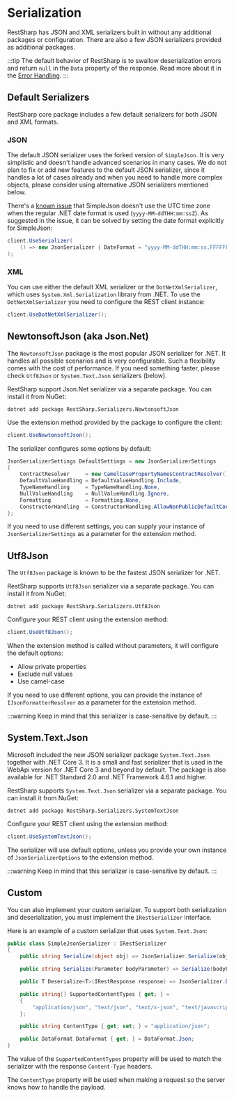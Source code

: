 # Serialization
   
   
RestSharp has JSON and XML serializers built in without any additional packages
or configuration. There are also a few JSON serializers provided as additional packages.

:::tip
The default behavior of RestSharp is to swallow deserialization errors and return `null` in the `Data`
property of the response. Read more about it in the [Error Handling](exceptions.md).
:::

## Default Serializers

RestSharp core package includes a few default serializers for both JSON and XML formats.

### JSON

The default JSON serializer uses the forked version of `SimpleJson`. It is very simplistic and
doesn't handle advanced scenarios in many cases. We do not plan to fix or add new features
to the default JSON serializer, since it handles a lot of cases already and when you need
to handle more complex objects, please consider using alternative JSON serializers mentioned below.

There's a [known issue](https://github.com/restsharp/RestSharp/issues/1433) that SimpleJson doesn't use the UTC time zone when the regular .NET date format
is used (`yyyy-MM-ddTHH:mm:ssZ`). As suggested in the issue, it can be solved by setting the
date format explicitly for SimpleJson:

```csharp
client.UseSerializer(
    () => new JsonSerializer { DateFormat = "yyyy-MM-ddTHH:mm:ss.FFFFFFFZ" }
);
```

### XML

You can use either the default XML serializer or the `DotNetXmlSerializer`, which uses `System.Xml.Serialization` library
from .NET. To use the `DotNetXmlSerializer` you need to configure the REST client instance:

```csharp
client.UseDotNetXmlSerializer();
```

## NewtonsoftJson (aka Json.Net)

The `NewtonsoftJson` package is the most popular JSON serializer for .NET.
It handles all possible scenarios and is very configurable. Such a flexibility
comes with the cost of performance. If you need something faster, please check
`Utf8Json` or `System.Text.Json` serializers (below).

RestSharp support Json.Net serializer via a separate package. You can install it
from NuGet:

```
dotnet add package RestSharp.Serializers.NewtonsoftJson
```

Use the extension method provided by the package to configure the client:

```csharp
client.UseNewtonsoftJson();
```

The serializer configures some options by default:

```csharp
JsonSerializerSettings DefaultSettings = new JsonSerializerSettings
{
    ContractResolver     = new CamelCasePropertyNamesContractResolver(),
    DefaultValueHandling = DefaultValueHandling.Include,
    TypeNameHandling     = TypeNameHandling.None,
    NullValueHandling    = NullValueHandling.Ignore,
    Formatting           = Formatting.None,
    ConstructorHandling  = ConstructorHandling.AllowNonPublicDefaultConstructor
};
```

If you need to use different settings, you can supply your instance of
`JsonSerializerSettings` as a parameter for the extension method.

## Utf8Json

The `Utf8Json` package is known to be the fastest JSON serializer for .NET.

RestSharp supports `Utf8Json` serializer via a separate package. You can install it
from NuGet:

```
dotnet add package RestSharp.Serializers.Utf8Json
```

Configure your REST client using the extension method:

```csharp
client.UseUtf8Json();
``` 

When the extension method is called without parameters, it will configure
the default options:

 - Allow private properties
 - Exclude null values
 - Use camel-case

If you need to use different options, you can provide the instance of
`IJsonFormatterResolver` as a parameter for the extension method.

:::warning
Keep in mind that this serializer is case-sensitive by default.
:::

## System.Text.Json

Microsoft included the new JSON serializer package `System.Text.Json` together with .NET Core 3.
It is a small and fast serializer that is used in the WebApi version for .NET Core 3
and beyond by default. The package is also available for .NET Standard 2.0 and .NET Framework 4.6.1 and higher.

RestSharp supports `System.Text.Json` serializer via a separate package. You can install it
from NuGet:

```
dotnet add package RestSharp.Serializers.SystemTextJson
```

Configure your REST client using the extension method:

```csharp
client.UseSystemTextJson();
``` 

The serializer will use default options, unless you provide your
own instance of `JsonSerializerOptions` to the extension method.

:::warning
Keep in mind that this serializer is case-sensitive by default.
:::

## Custom

You can also implement your custom serializer. To support both serialization and
deserialization, you must implement the `IRestSerializer` interface.

Here is an example of a custom serializer that uses `System.Text.Json`:

```csharp
public class SimpleJsonSerializer : IRestSerializer
{
    public string Serialize(object obj) => JsonSerializer.Serialize(obj);

    public string Serialize(Parameter bodyParameter) => Serialize(bodyParameter.Value);

    public T Deserialize<T>(IRestResponse response) => JsonSerializer.Deserialize<T>(response.Content);

    public string[] SupportedContentTypes { get; } =
    {
        "application/json", "text/json", "text/x-json", "text/javascript", "*+json"
    };

    public string ContentType { get; set; } = "application/json";

    public DataFormat DataFormat { get; } = DataFormat.Json;
}
```

The value of the `SupportedContentTypes` property will be used to match the
serializer with the response `Content-Type` headers.

The `ContentType` property will be used when making a request so the
server knows how to handle the payload.
